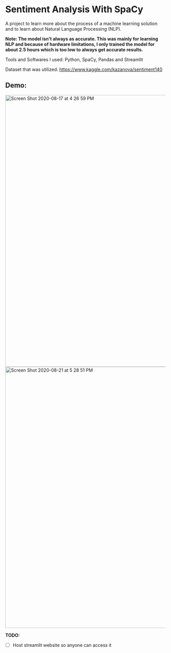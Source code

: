# Sentiment Analysis With SpaCy

A project to learn more about the process of a machine learning solution and to learn about Natural Language Processing (NLP).

**Note: The model isn't always as accurate. This was mainly for learning NLP and because of hardware limitations, I only trained the model for about 2.5 hours which is too low to always get accurate results.**

Tools and Softwares I used: Python, SpaCy, Pandas and Streamlit

Dataset that was utilized: https://www.kaggle.com/kazanova/sentiment140

## Demo:

<img width="853" alt="Screen Shot 2020-08-17 at 4 26 59 PM" src="https://user-images.githubusercontent.com/48323276/90939960-c40c5000-e3d2-11ea-839d-5910acfa4f6e.png">

<img width="820" alt="Screen Shot 2020-08-21 at 5 28 51 PM" src="https://user-images.githubusercontent.com/48323276/90940264-cd49ec80-e3d3-11ea-8e58-dfaef2bde888.png">


**TODO:**

- [ ] Host streamlit website so anyone can access it
